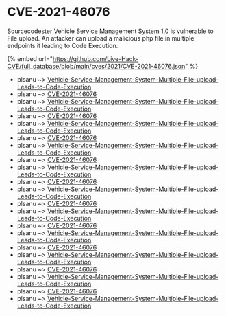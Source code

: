# CVE-2021-46076

Sourcecodester Vehicle Service Management System 1.0 is vulnerable to File upload. An attacker can upload a malicious php file in multiple endpoints it leading to Code Execution.

{% embed url="https://github.com/Live-Hack-CVE/full_database/blob/main/cves/2021/CVE-2021-46076.json" %}


* plsanu ~> [Vehicle-Service-Management-System-Multiple-File-upload-Leads-to-Code-Execution](https://www.alice-snow.ru/2021/database/cve-2021-46076/vehicle-service-management-system-multiple-file-upload-leads-to-code-execution-plsanu)
* plsanu ~> [CVE-2021-46076](https://www.alice-snow.ru/2021/database/cve-2021-46076/cve-2021-46076-plsanu)
* plsanu ~> [Vehicle-Service-Management-System-Multiple-File-upload-Leads-to-Code-Execution](https://www.alice-snow.ru/2021/database/cve-2021-46076/vehicle-service-management-system-multiple-file-upload-leads-to-code-execution-plsanu)
* plsanu ~> [CVE-2021-46076](https://www.alice-snow.ru/2021/database/cve-2021-46076/cve-2021-46076-plsanu)
* plsanu ~> [Vehicle-Service-Management-System-Multiple-File-upload-Leads-to-Code-Execution](https://www.alice-snow.ru/2021/database/cve-2021-46076/vehicle-service-management-system-multiple-file-upload-leads-to-code-execution-plsanu)
* plsanu ~> [CVE-2021-46076](https://www.alice-snow.ru/2021/database/cve-2021-46076/cve-2021-46076-plsanu)
* plsanu ~> [Vehicle-Service-Management-System-Multiple-File-upload-Leads-to-Code-Execution](https://www.alice-snow.ru/2021/database/cve-2021-46076/vehicle-service-management-system-multiple-file-upload-leads-to-code-execution-plsanu)
* plsanu ~> [CVE-2021-46076](https://www.alice-snow.ru/2021/database/cve-2021-46076/cve-2021-46076-plsanu)
* plsanu ~> [Vehicle-Service-Management-System-Multiple-File-upload-Leads-to-Code-Execution](https://www.alice-snow.ru/2021/database/cve-2021-46076/vehicle-service-management-system-multiple-file-upload-leads-to-code-execution-plsanu)
* plsanu ~> [CVE-2021-46076](https://www.alice-snow.ru/2021/database/cve-2021-46076/cve-2021-46076-plsanu)
* plsanu ~> [Vehicle-Service-Management-System-Multiple-File-upload-Leads-to-Code-Execution](https://www.alice-snow.ru/2021/database/cve-2021-46076/vehicle-service-management-system-multiple-file-upload-leads-to-code-execution-plsanu)
* plsanu ~> [CVE-2021-46076](https://www.alice-snow.ru/2021/database/cve-2021-46076/cve-2021-46076-plsanu)
* plsanu ~> [Vehicle-Service-Management-System-Multiple-File-upload-Leads-to-Code-Execution](https://www.alice-snow.ru/2021/database/cve-2021-46076/vehicle-service-management-system-multiple-file-upload-leads-to-code-execution-plsanu)
* plsanu ~> [CVE-2021-46076](https://www.alice-snow.ru/2021/database/cve-2021-46076/cve-2021-46076-plsanu)
* plsanu ~> [Vehicle-Service-Management-System-Multiple-File-upload-Leads-to-Code-Execution](https://www.alice-snow.ru/2021/database/cve-2021-46076/vehicle-service-management-system-multiple-file-upload-leads-to-code-execution-plsanu)
* plsanu ~> [CVE-2021-46076](https://www.alice-snow.ru/2021/database/cve-2021-46076/cve-2021-46076-plsanu)
* plsanu ~> [Vehicle-Service-Management-System-Multiple-File-upload-Leads-to-Code-Execution](https://www.alice-snow.ru/2021/database/cve-2021-46076/vehicle-service-management-system-multiple-file-upload-leads-to-code-execution-plsanu)
* plsanu ~> [CVE-2021-46076](https://www.alice-snow.ru/2021/database/cve-2021-46076/cve-2021-46076-plsanu)
* plsanu ~> [Vehicle-Service-Management-System-Multiple-File-upload-Leads-to-Code-Execution](https://www.alice-snow.ru/2021/database/cve-2021-46076/vehicle-service-management-system-multiple-file-upload-leads-to-code-execution-plsanu)
* plsanu ~> [CVE-2021-46076](https://www.alice-snow.ru/2021/database/cve-2021-46076/cve-2021-46076-plsanu)
* plsanu ~> [Vehicle-Service-Management-System-Multiple-File-upload-Leads-to-Code-Execution](https://www.alice-snow.ru/2021/database/cve-2021-46076/vehicle-service-management-system-multiple-file-upload-leads-to-code-execution-plsanu)
